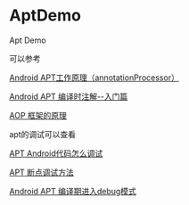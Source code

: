 # AptDemo
Apt Demo


可以参考

[Android APT工作原理（annotationProcessor）](https://www.jianshu.com/p/89ac9a2513c4)

[Android APT 编译时注解--入门篇](https://www.jianshu.com/p/b5be6b896a1a)

[AOP 框架的原理](https://juejin.im/post/6844903774134206477)


apt的调试可以查看

[APT Android代码怎么调试](https://juejin.im/post/6844904201290514446)

[APT 断点调试方法](https://juejin.im/post/6862596960843464712)

[Android APT 编译期进入debug模式](https://www.jianshu.com/p/4fef2ad51f5a)



